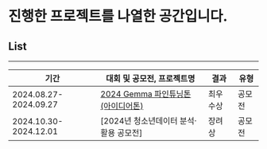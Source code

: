 # 진행한 프로젝트를 나열한 공간입니다.

## List
------

| 기간           | 대회 및 공모전, 프로젝트명                                         | 결과            | 유형   |
| -------------- | ------------------------------------------------------------------ | --------------- | ------ |
| 2024.08.27-2024.09.27 | [2024 Gemma 파인튜닝톤 (아이디어톤)](https://github.com/KimTaekgyoon/gemma-fine-tunning) |최우수상|공모전|
| 2024.10.30-2024.12.01 | [2024년 청소년데이터 분석·활용 공모전] |장려상|공모전|








